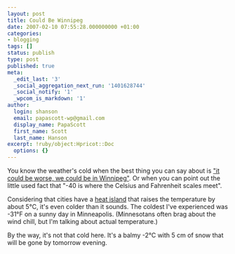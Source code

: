 ```yaml
---
layout: post
title: Could Be Winnipeg
date: 2007-02-10 07:55:28.000000000 +01:00
categories:
- blogging
tags: []
status: publish
type: post
published: true
meta:
  _edit_last: '3'
  _social_aggregation_next_run: '1401628744'
  _social_notify: '1'
  _wpcom_is_markdown: '1'
author:
  login: shanson
  email: papascott-wp@gmail.com
  display_name: PapaScott
  first_name: Scott
  last_name: Hanson
excerpt: !ruby/object:Hpricot::Doc
  options: {}
---
```

<p>You know the weather's cold when the best thing you can say about is <a href="http://accordionguy.blogware.com/blog/_archives/2007/2/9/2721696.html">"it could be worse, we could be in Winnipeg"</a>. Or when you can point out the little used fact that "-40 is where the Celsius and Fahrenheit scales meet".</p>
<p>Considering that cities have a <a href="http://en.wikipedia.org/wiki/Heat_island">heat island</a> that raises the temperature by about 5°C, it's even colder than it sounds. The coldest I've experienced was -31°F on a sunny day in Minneapolis. (Minnesotans often brag about the wind chill, but I'm talking about actual temperature.)</p>
<p>By the way, it's not that cold here. It's a balmy -2°C with 5 cm of snow that will be gone by tomorrow evening.</p>
